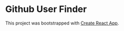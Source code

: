 # Github User Finder

This project was bootstrapped with [Create React App](https://github.com/facebook/create-react-app).

